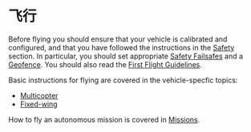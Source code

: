 # 飞行

Before flying you should ensure that your vehicle is calibrated and configured, and that you have followed the instructions in the [Safety](../config/safety.md) section.
In particular, you should set appropriate [Safety Failsafes](../config/safety.md) and a [Geofence](../flying/geofence.md).
You should also read the [First Flight Guidelines](../flying/first_flight_guidelines.md).

Basic instructions for flying are covered in the vehicle-specfic topics:

- [Multicopter](../flying/basic_flying_mc.md)
- [Fixed-wing](../flying/basic_flying_fw.md)

How to fly an autonomous mission is covered in [Missions](../flying/missions.md).
